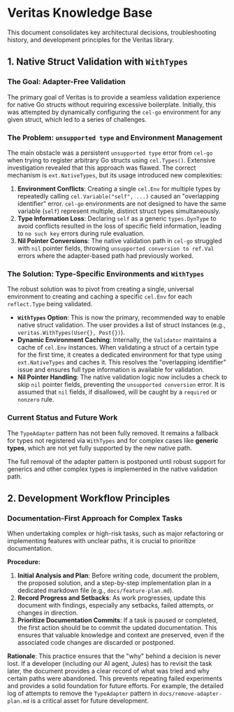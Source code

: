 # Veritas Knowledge Base

This document consolidates key architectural decisions, troubleshooting history, and development principles for the Veritas library.

## 1. Native Struct Validation with `WithTypes`

### The Goal: Adapter-Free Validation

The primary goal of Veritas is to provide a seamless validation experience for native Go structs without requiring excessive boilerplate. Initially, this was attempted by dynamically configuring the `cel-go` environment for any given struct, which led to a series of challenges.

### The Problem: `unsupported type` and Environment Management

The main obstacle was a persistent `unsupported type` error from `cel-go` when trying to register arbitrary Go structs using `cel.Types()`. Extensive investigation revealed that this approach was flawed. The correct mechanism is `ext.NativeTypes`, but its usage introduced new complexities:

1.  **Environment Conflicts**: Creating a single `cel.Env` for multiple types by repeatedly calling `cel.Variable("self", ...)` caused an "overlapping identifier" error. `cel-go` environments are not designed to have the same variable (`self`) represent multiple, distinct struct types simultaneously.
2.  **Type Information Loss**: Declaring `self` as a generic `types.DynType` to avoid conflicts resulted in the loss of specific field information, leading to `no such key` errors during rule evaluation.
3.  **Nil Pointer Conversions**: The native validation path in `cel-go` struggled with `nil` pointer fields, throwing `unsupported conversion to ref.Val` errors where the adapter-based path had previously worked.

### The Solution: Type-Specific Environments and `WithTypes`

The robust solution was to pivot from creating a single, universal environment to creating and caching a specific `cel.Env` for each `reflect.Type` being validated.

-   **`WithTypes` Option**: This is now the primary, recommended way to enable native struct validation. The user provides a list of struct instances (e.g., `veritas.WithTypes(User{}, Post{})`).
-   **Dynamic Environment Caching**: Internally, the `Validator` maintains a cache of `cel.Env` instances. When validating a struct of a certain type for the first time, it creates a dedicated environment for that type using `ext.NativeTypes` and caches it. This resolves the "overlapping identifier" issue and ensures full type information is available for validation.
-   **Nil Pointer Handling**: The native validation logic now includes a check to skip `nil` pointer fields, preventing the `unsupported conversion` error. It is assumed that `nil` fields, if disallowed, will be caught by a `required` or `nonzero` rule.

### Current Status and Future Work

The `TypeAdapter` pattern has not been fully removed. It remains a fallback for types not registered via `WithTypes` and for complex cases like **generic types**, which are not yet fully supported by the new native path.

The full removal of the adapter pattern is postponed until robust support for generics and other complex types is implemented in the native validation path.

## 2. Development Workflow Principles

### Documentation-First Approach for Complex Tasks

When undertaking complex or high-risk tasks, such as major refactoring or implementing features with unclear paths, it is crucial to prioritize documentation.

**Procedure:**
1.  **Initial Analysis and Plan**: Before writing code, document the problem, the proposed solution, and a step-by-step implementation plan in a dedicated markdown file (e.g., `docs/feature-plan.md`).
2.  **Record Progress and Setbacks**: As work progresses, update this document with findings, especially any setbacks, failed attempts, or changes in direction.
3.  **Prioritize Documentation Commits**: If a task is paused or completed, the first action should be to commit the updated documentation. This ensures that valuable knowledge and context are preserved, even if the associated code changes are discarded or postponed.

**Rationale**:
This practice ensures that the "why" behind a decision is never lost. If a developer (including our AI agent, Jules) has to revisit the task later, the document provides a clear record of what was tried and why certain paths were abandoned. This prevents repeating failed experiments and provides a solid foundation for future efforts. For example, the detailed log of attempts to remove the `TypeAdapter` pattern in `docs/remove-adapter-plan.md` is a critical asset for future development.
